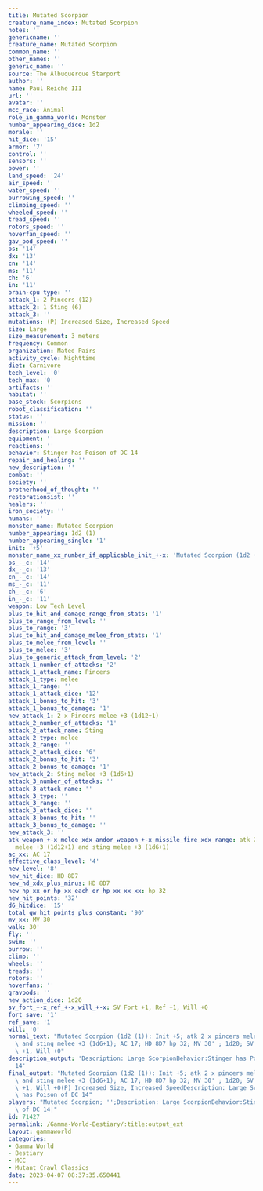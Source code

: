 ```yaml
---
title: Mutated Scorpion
creature_name_index: Mutated Scorpion
notes: ''
genericname: ''
creature_name: Mutated Scorpion
common_name: ''
other_names: ''
generic_name: ''
source: The Albuquerque Starport
author: ''
name: Paul Reiche III
url: ''
avatar: ''
mcc_race: Animal
role_in_gamma_world: Monster
number_appearing_dice: 1d2
morale: ''
hit_dice: '15'
armor: '7'
control: ''
sensors: ''
power: ''
land_speed: '24'
air_speed: ''
water_speed: ''
burrowing_speed: ''
climbing_speed: ''
wheeled_speed: ''
tread_speed: ''
rotors_speed: ''
hoverfan_speed: ''
gav_pod_speed: ''
ps: '14'
dx: '13'
cn: '14'
ms: '11'
ch: '6'
in: '11'
brain-cpu type: ''
attack_1: 2 Pincers (12)
attack_2: 1 Sting (6)
attack_3: ''
mutations: (P) Increased Size, Increased Speed
size: Large
size_measurement: 3 meters
frequency: Common
organization: Mated Pairs
activity_cycle: Nighttime
diet: Carnivore
tech_level: '0'
tech_max: '0'
artifacts: ''
habitat: ''
base_stock: Scorpions
robot_classification: ''
status: ''
mission: ''
description: Large Scorpion
equipment: ''
reactions: ''
behavior: Stinger has Poison of DC 14
repair_and_healing: ''
new_description: ''
combat: ''
society: ''
brotherhood_of_thought: ''
restorationsist: ''
healers: ''
iron_society: ''
humans: ''
monster_name: Mutated Scorpion
number_appearing: 1d2 (1)
number_appearing_single: '1'
init: '+5'
monster_name_xx_number_if_applicable_init_+-x: 'Mutated Scorpion (1d2 (1)): Init +5'
ps_-_c: '14'
dx_-_c: '13'
cn_-_c: '14'
ms_-_c: '11'
ch_-_c: '6'
in_-_c: '11'
weapon: Low Tech Level
plus_to_hit_and_damage_range_from_stats: '1'
plus_to_range_from_level: ''
plus_to_range: '3'
plus_to_hit_and_damage_melee_from_stats: '1'
plus_to_melee_from_level: ''
plus_to_melee: '3'
plus_to_generic_attack_from_level: '2'
attack_1_number_of_attacks: '2'
attack_1_attack_name: Pincers
attack_1_type: melee
attack_1_range: ''
attack_1_attack_dice: '12'
attack_1_bonus_to_hit: '3'
attack_1_bonus_to_damage: '1'
new_attack_1: 2 x Pincers melee +3 (1d12+1)
attack_2_number_of_attacks: '1'
attack_2_attack_name: Sting
attack_2_type: melee
attack_2_range: ''
attack_2_attack_dice: '6'
attack_2_bonus_to_hit: '3'
attack_2_bonus_to_damage: '1'
new_attack_2: Sting melee +3 (1d6+1)
attack_3_number_of_attacks: ''
attack_3_attack_name: ''
attack_3_type: ''
attack_3_range: ''
attack_3_attack_dice: ''
attack_3_bonus_to_hit: ''
attack_3_bonus_to_damage: ''
new_attack_3: ''
atk_weapon_+-x_melee_xdx_andor_weapon_+-x_missile_fire_xdx_range: atk 2 x pincers
  melee +3 (1d12+1) and sting melee +3 (1d6+1)
ac_xx: AC 17
effective_class_level: '4'
new_level: '8'
new_hit_dice: HD 8D7
new_hd_xdx_plus_minus: HD 8D7
new_hp_xx_or_hp_xx_each_or_hp_xx_xx_xx: hp 32
new_hit_points: '32'
d6_hitdice: '15'
total_gw_hit_points_plus_constant: '90'
mv_xx: MV 30'
walk: 30'
fly: ''
swim: ''
burrow: ''
climb: ''
wheels: ''
treads: ''
rotors: ''
hoverfans: ''
gravpods: ''
new_action_dice: 1d20
sv_fort_+-x_ref_+-x_will_+-x: SV Fort +1, Ref +1, Will +0
fort_save: '1'
ref_save: '1'
will: '0'
normal_text: "Mutated Scorpion (1d2 (1)): Init +5; atk 2 x pincers melee +3 (1d12+1)\
  \ and sting melee +3 (1d6+1); AC 17; HD 8D7 hp 32; MV 30' ; 1d20; SV Fort +1, Ref\
  \ +1, Will +0"
description_output: 'Description: Large ScorpionBehavior:Stinger has Poison of DC
  14'
final_output: "Mutated Scorpion (1d2 (1)): Init +5; atk 2 x pincers melee +3 (1d12+1)\
  \ and sting melee +3 (1d6+1); AC 17; HD 8D7 hp 32; MV 30' ; 1d20; SV Fort +1, Ref\
  \ +1, Will +0(P) Increased Size, Increased SpeedDescription: Large ScorpionBehavior:Stinger\
  \ has Poison of DC 14"
players: "Mutated Scorpion; '';Description: Large ScorpionBehavior:Stinger has Poison\
  \ of DC 14|"
id: 71427
permalink: /Gamma-World-Bestiary/:title:output_ext
layout: gammaworld
categories:
- Gamma World
- Bestiary
- MCC
- Mutant Crawl Classics
date: 2023-04-07 08:37:35.650441
---
```

